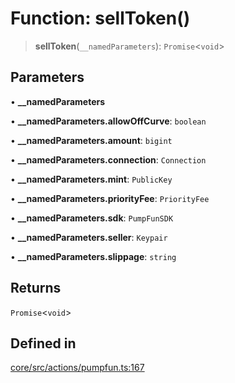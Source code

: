 # Function: sellToken()

> **sellToken**(`__namedParameters`): `Promise`\<`void`\>

## Parameters

• **\_\_namedParameters**

• **\_\_namedParameters.allowOffCurve**: `boolean`

• **\_\_namedParameters.amount**: `bigint`

• **\_\_namedParameters.connection**: `Connection`

• **\_\_namedParameters.mint**: `PublicKey`

• **\_\_namedParameters.priorityFee**: `PriorityFee`

• **\_\_namedParameters.sdk**: `PumpFunSDK`

• **\_\_namedParameters.seller**: `Keypair`

• **\_\_namedParameters.slippage**: `string`

## Returns

`Promise`\<`void`\>

## Defined in

[core/src/actions/pumpfun.ts:167](https://github.com/ai16z/eliza/blob/04630632db51d7d3c06f5bec41e6fb1423e43340/core/src/actions/pumpfun.ts#L167)
